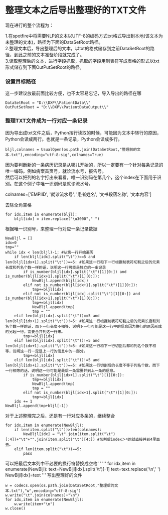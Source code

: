 整理文本之后导出整理好的TXT文件
=================
现在进行的整个流程为：

1.在spotfire中将需要NLP的文本以UTF-8的编码方式txt格式导出到本地(该文本为未整理的文本)，路径为下面的DataSetRoot路径。<br>
2.整理文本后，导出整理后的文本，以txt的格式储存到之前DataSetRoot的路径，到此之前的文本准备阶段就完成了。<br>
3.读取整理后的文本，进行字段抓取，抓取的字段用制表符写成表格的形式以txt形式储存到下面OutPutSetRoot的路径。<br>

### 设置目标路径

这一步建议放最前面比较方便，也不太容易忘记，导入导出的路径在哪<br>
```
DataSetRoot = "D:\\DXP\\PatientData\\"
OutPutSetRoot = "D:\\DXP\\PatientDataOutput\\"
```
###  整理TXT文件成为一行对应一条记录

因为导出成txt文件之后，Python按行读取的时候，可能因为文本中转行的原因，Python会读成两行。也就是一条记录，Python会读成多行。<br>
```
bljl,colnames = UsualOpen(os.path.join(DataSetRoot,"整理前的文本.txt"),encoding="utf-8-sig",colnames=True)
```        
因为要判断新的一条病历记录是从哪儿开始的，所以一定要有一个针对每条记录的唯一编码。例如病案首页号，就诊流水号，报告号。<br>
然后可以把列的名字打出来看看，唯一识别码在第几个，这个index在下面用于识别。在这个例子中唯一识别码是就诊流水号。<br>

colnames=['EMPIID', '就诊流水号', '患者姓名', '文书段落名称', '文本内容']<br>

去除全角空格<br>
```
for idx,item in enumerate(bljl): 
    bljl[idx] = item.replace("\u3000"," ") 
```
根据唯一识别号，来整理一行对应一条记录数据<br>

```
NewBljl = []
idx=0
tmp=""
while idx < len(bljl)-1: #从第一行开始遍历
    if len(bljl[idx].split("\t"))==5 and len(bljl[idx+1].split("\t"))==5: #如果这一行和下一行根据制表符切割之后的元素长度和列名个数一样的话，说明这一行可能是独立的一条记录
        if is_number(bljl[idx].split("\t")[1][0:]) and is_number(bljl[idx+1].split("\t")[1][0:]):
            NewBljl.append(bljl[idx])
        elif not is_number(bljl[idx+1].split("\t")[1][0:]):
            tmp+=bljl[idx]
        elif not is_number(bljl[idx].split("\t")[1][0:]) and is_number(bljl[idx+1].split("\t")[1][0:]):
            tmp+=bljl[idx]
            NewBljl.append(tmp)
            tmp = ""
    elif len(bljl[idx].split("\t"))==5 and len(bljl[idx+1].split("\t"))!=5: #如果这一行根据制表符切割之后的元素长度和列名个数一样的话，而下一行长度不相等，说明下一行可能是这一行中的信息因为换行的原因形成的另起一行，需要合并到这一行来。
        tmp+=bljl[idx]
    elif len(bljl[idx].split("\t"))!=5 and len(bljl[idx+1].split("\t"))!=5: #如果这一行和下一行切割后都和列名个数不相等，说明这一行一定是上一行的信息中的一部分。
    	tmp+=bljl[idx]
    elif len(bljl[idx].split("\t"))!=5 and len(bljl[idx+1].split("\t"))==5: #如果这一行切割后的长度不等于列名个数，而下一行相等的话，说明这一行可能是最后一条需要并到上一条的信息。
        if is_number(bljl[idx+1].split("\t")[1][0:]):
            tmp+=bljl[idx]
            NewBljl.append(tmp)
            tmp = ""
        elif not is_number(bljl[idx+1].split("\t")[1][0:]):
            tmp+=bljl[idx]                
    idx += 1
NewBljl.append(tmp+bljl[-1])
```
对于上述整理完之后，还是有一行对应多条的，继续整合<br>
```
for idx,item in enumerate(NewBljl):
    if len(item.split("\t"))>len(colnames):
        NewBljl[idx] = "\t".join(item.split("\t")[:4])+"\t"+"".join(item.split("\t")[4:]) #切割后index＞4的就直接并到4里面去。
    elif len(item.split("\t"))==5:
        pass
```
可以把最后文本列中不必要的换行符替换成空格‘ ’
'''
for idx,item in enumerate(NewBljl):
    text=NewBljl[idx].split('\t')[-1]
    text=text.replace('\n',' ')
    NewBljl[idx]=text
'''
写出整理好的文件<br>
```
w = codecs.open(os.path.join(DataSetRoot,"整理后的文本.txt"),"w",encoding="utf-8-sig")
w.write("\t".join(colnames)+"\n")
for idx,item in enumerate(NewBljl):
    w.write(item+"\n")
w.close()
```
